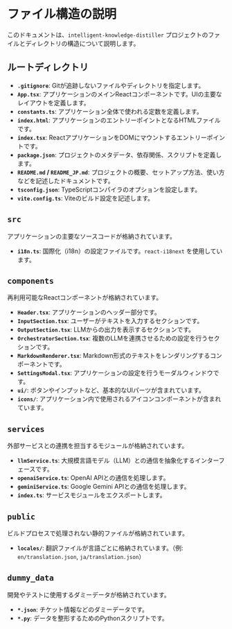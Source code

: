 # ファイル構造の説明

このドキュメントは、`intelligent-knowledge-distiller` プロジェクトのファイルとディレクトリの構造について説明します。

## ルートディレクトリ

- **`.gitignore`**: Gitが追跡しないファイルやディレクトリを指定します。
- **`App.tsx`**: アプリケーションのメインReactコンポーネントです。UIの主要なレイアウトを定義します。
- **`constants.ts`**: アプリケーション全体で使われる定数を定義します。
- **`index.html`**: アプリケーションのエントリーポイントとなるHTMLファイルです。
- **`index.tsx`**: ReactアプリケーションをDOMにマウントするエントリーポイントです。
- **`package.json`**: プロジェクトのメタデータ、依存関係、スクリプトを定義します。
- **`README.md` / `README_JP.md`**: プロジェクトの概要、セットアップ方法、使い方などを記述したドキュメントです。
- **`tsconfig.json`**: TypeScriptコンパイラのオプションを設定します。
- **`vite.config.ts`**: Viteのビルド設定を記述します。

## `src`

アプリケーションの主要なソースコードが格納されています。

- **`i18n.ts`**: 国際化（i18n）の設定ファイルです。`react-i18next` を使用しています。

## `components`

再利用可能なReactコンポーネントが格納されています。

- **`Header.tsx`**: アプリケーションのヘッダー部分です。
- **`InputSection.tsx`**: ユーザーがテキストを入力するセクションです。
- **`OutputSection.tsx`**: LLMからの出力を表示するセクションです。
- **`OrchestratorSection.tsx`**: 複数のLLMを連携させるための設定を行うセクションです。
- **`MarkdownRenderer.tsx`**: Markdown形式のテキストをレンダリングするコンポーネントです。
- **`SettingsModal.tsx`**: アプリケーションの設定を行うモーダルウィンドウです。
- **`ui/`**: ボタンやインプットなど、基本的なUIパーツが含まれています。
- **`icons/`**: アプリケーション内で使用されるアイコンコンポーネントが含まれています。

## `services`

外部サービスとの連携を担当するモジュールが格納されています。

- **`llmService.ts`**: 大規模言語モデル（LLM）との通信を抽象化するインターフェースです。
- **`openaiService.ts`**: OpenAI APIとの通信を処理します。
- **`geminiService.ts`**: Google Gemini APIとの通信を処理します。
- **`index.ts`**: サービスモジュールをエクスポートします。

## `public`

ビルドプロセスで処理されない静的ファイルが格納されています。

- **`locales/`**: 翻訳ファイルが言語ごとに格納されています。（例: `en/translation.json`, `ja/translation.json`）

## `dummy_data`

開発やテストに使用するダミーデータが格納されています。

- **`*.json`**: チケット情報などのダミーデータです。
- **`*.py`**: データを整形するためのPythonスクリプトです。
